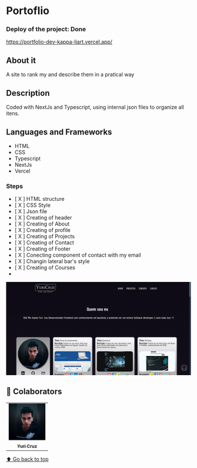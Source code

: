 # Portoflio

<!---Esses são exemplos. Veja https://shields.io para outras pessoas ou para personalizar este conjunto de escudos. Você pode querer incluir dependências, status do projeto e informações de licença aqui--->
### Deploy of the project: Done
https://portfolio-dev-kappa-liart.vercel.app/

## About it
A site to rank my and describe them in a pratical way

## Description
Coded with NextJs and Typescript, using internal json files to organize all itens.

<div id='comeco'>
 </div>

## Languages and Frameworks
- HTML
- CSS
- Typescript
- NextJs
- Vercel

### Steps

- [ X ] HTML structure
- [ X ] CSS Style
- [ X ] Json file
- [ X ] Creating of header
- [ X ] Creating of About
- [ X ] Creating of profile
- [ X ] Creating of Projects
- [ X ] Creating of Contact
- [ X ] Creating of Footer
- [ X ] Conecting component of contact with my email
- [ X ] Changin lateral bar's style
- [ X ] Creating of Courses
- 
<img src="https://raw.githubusercontent.com/YuriCF1/Portfolio-Dev/9e9423119a9fb7f25037c6aa2bd684f70990afc2/public/assets/img/example.png" alt="imagem do site">

## 🤝 Colaborators

<table>
  <tr>
    <td align="center">
      <a href="https://www.linkedin.com/in/yf19/">
        <img src="https://github.com/YuriCF1/YuriCF1/blob/main/99689063.jpg" width="100px;" alt="Foto do Yuri Cruz no GitHub"/><br>
        <sub>
          <b>Yuri Cruz</b>
        </sub>
      </a>
    </td>
 
</table>


[⬆ Go back to top](#comeco)<br>
